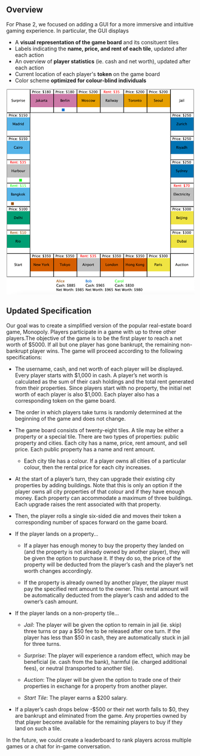 ## Overview 
For Phase 2, we focused on adding a GUI for a more immersive and intuitive gaming experience. In particular, the GUI displays 

- A **visual representation of the game board** and its consituent tiles
- Labels indicating the **name, price, and rent of each tile**, updated after each action
- An overview of **player statistics** (ie. cash and net worth), updated after each action
- Current location of each player's **token** on the game board
- Color scheme **optimized for colour-blind individuals**

![GUI](https://github.com/CSC207-UofT/course-project-group-50/blob/main/phase2/simplifiedMonopoly.png)

## Updated Specification
Our goal was to create a simplified version of the popular real-estate board game, Monopoly. Players participate in a game with up to three other players.The objective of the game is to be the first player to reach a net worth of $5000. If all but one player has gone bankrupt, the remaining non-bankrupt player wins. The game will proceed according to the following specifications: 

- The username, cash, and net worth of each player will be displayed. Every player starts with \$1,000 in cash. A player’s net worth is calculated as the sum of their cash holdings and the total rent generated from their properties. Since players start with no property, the initial net worth of each player is also $1,000. Each player also has a corresponding token on the game board.

- The order in which players take turns is randomly determined at the beginning of the game and does not change.

- The game board consists of twenty-eight tiles. A tile may be either a property or a special tile. There are two types of properties: public property and cities. Each city has a name, price, rent amount, and sell price. Each public property has a name and rent amount.

  - Each city tile has a colour. If a player owns all cities of a particular colour, then the rental price for each city increases.
  
- At the start of a player’s turn, they can upgrade their existing city properties by adding buildings. Note that this is only an option if the player owns all city properties of that colour and if they have enough money. Each property can accommodate a maximum of three buildings. Each upgrade raises the rent associated with that property.

- Then, the player rolls a single six-sided die and moves their token a corresponding number of spaces forward on the game board.

- If the player lands on a property...

  - If a player has enough money to buy the property they landed on (and the property is not already owned by another player), they will be given the option to purchase it. If they do so, the price of the property will be deducted from the player’s cash and the player’s net worth changes accordingly.
  
  - If the property is already owned by another player, the player must pay the specified rent amount to the owner. This rental amount will be automatically deducted from the player’s cash and added to the owner’s cash amount.
  
- If the player lands on a non-property tile…
  - *Jail*: The player will be given the option to remain in jail (ie. skip) three turns or pay a \$50 fee to be released after one turn. If the player has less than \$50 in cash, they are automatically stuck in jail for three turns.
  
  - *Surprise*: The player will experience a random effect, which may be beneficial (ie. cash from the bank), harmful (ie. charged additional fees), or neutral (transported to another tile).
  
  - *Auction*: The player will be given the option to trade one of their properties in exchange for a property from another player. 
  
  - *Start Tile*: The player earns a \$200 salary.
  
- If a player’s cash drops below -\$500 or their net worth falls to \$0, they are bankrupt and eliminated from the game. Any properties owned by that player become available for the remaining players to buy if they land on such a tile.

In the future, we could create a leaderboard to rank players across multiple games or a chat for in-game conversation. 

